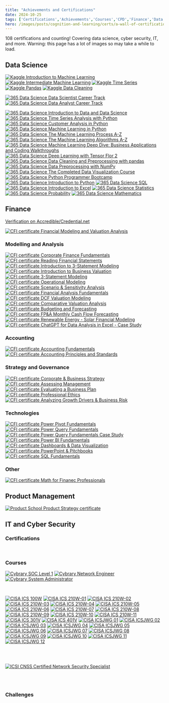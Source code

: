 ```yaml
---
title: "Achievements and Certifications"
date: 2024-10-25
tags: ['Certifications','Achievements','Courses','CPD','Finance','Data Science','Maths']
hero: /images/posts/cognition-and-learning/certs/a-wall-of-certifications.png
---
```


108 certifications and counting! Covering data science, cyber security, IT, and more. Warning: this page has a lot of images so may take a while to load.

## Data Science

<a href="/images/posts/cognition-and-learning/certs/kaggle-itml.png" target="_blank"><img class="cert cert-img-quarter" src="/images/posts/cognition-and-learning/certs/kaggle-itml.png" alt="Kaggle Introduction to Machine Learning"></a>
<a href="/images/posts/cognition-and-learning/certs/kaggle-iml.png" target="_blank"><img class="cert cert-img-quarter" src="/images/posts/cognition-and-learning/certs/kaggle-iml.png" alt="Kaggle Intermediate Machine Learning"></a>
<a href="/images/posts/cognition-and-learning/certs/kaggle-ts.png" target="_blank"><img class="cert cert-img-quarter" src="/images/posts/cognition-and-learning/certs/kaggle-ts.png" alt="Kaggle Time Series"></a>
<a href="/images/posts/cognition-and-learning/certs/kaggle-pandas.png" target="_blank"><img class="cert cert-img-quarter" src="/images/posts/cognition-and-learning/certs/kaggle-pandas.png" alt="Kaggle Pandas"></a>
<a href="/images/posts/cognition-and-learning/certs/kaggle-dc.png" target="_blank"><img class="cert cert-img-quarter" src="/images/posts/cognition-and-learning/certs/kaggle-dc.png" alt="Kaggle Data Cleaning"></a>

<a href="/images/posts/cognition-and-learning/certs/365ds-dsct.png" target="_blank"><img class="cert cert-img-half" src="/images/posts/cognition-and-learning/certs/365ds-dsct.png" alt="365 Data Science Data Scientist Career Track"></a>
<a href="/images/posts/cognition-and-learning/certs/365ds-dact.png" target="_blank"><img class="cert cert-img-half" src="/images/posts/cognition-and-learning/certs/365ds-dact.png" alt="365 Data Science Data Analyst Career Track"></a>

<a href="/images/posts/cognition-and-learning/certs/365ds-itdads.png" target="_blank"><img class="cert cert-img-quarter" src="/images/posts/cognition-and-learning/certs/365ds-itdads.png" alt="365 Data Science Introduction to Data and Data Science"></a>
<a href="/images/posts/cognition-and-learning/certs/365ds-tsawp.png" target="_blank"><img class="cert cert-img-quarter" src="/images/posts/cognition-and-learning/certs/365ds-tsawp.png" alt="365 Data Science Time Series Analysis with Python"></a>
<a href="/images/posts/cognition-and-learning/certs/365ds-caip.png" target="_blank"><img class="cert cert-img-quarter" src="/images/posts/cognition-and-learning/certs/365ds-caip.png" alt="365 Data Science Customer Analysis in Python"></a>
<a href="/images/posts/cognition-and-learning/certs/365ds-mlip.png" target="_blank"><img class="cert cert-img-quarter" src="/images/posts/cognition-and-learning/certs/365ds-mlip.png" alt="365 Data Science Machine Learning in Python"></a>
<a href="/images/posts/cognition-and-learning/certs/365ds-mlpaz.png" target="_blank"><img class="cert cert-img-quarter" src="/images/posts/cognition-and-learning/certs/365ds-mlpaz.png" alt="365 Data Science The Machine Learning Process A-Z"></a>
<a href="/images/posts/cognition-and-learning/certs/365ds-mlaaz.png" target="_blank"><img class="cert cert-img-quarter" src="/images/posts/cognition-and-learning/certs/365ds-mlaaz.png" alt="365 Data Science The Machine Learning Algorithms A-Z"></a>
<a href="/images/posts/cognition-and-learning/certs/365ds-mlddbacw.png" target="_blank"><img class="cert cert-img-quarter" src="/images/posts/cognition-and-learning/certs/365ds-mlddbacw.png" alt="365 Data Science Machine Learning Deep Dive: Business Applications and Coding Walkthroughs"></a>
<a href="/images/posts/cognition-and-learning/certs/365ds-dlwtf2.png" target="_blank"><img class="cert cert-img-quarter" src="/images/posts/cognition-and-learning/certs/365ds-dlwtf2.png" alt="365 Data Science Deep Learning with Tensor Flor 2"></a>
<a href="/images/posts/cognition-and-learning/certs/365ds-dcpp.png" target="_blank"><img class="cert cert-img-quarter" src="/images/posts/cognition-and-learning/certs/365ds-dcpp.png" alt="365 Data Science Data Cleaning and Preprocessing with pandas"></a>
<a href="/images/posts/cognition-and-learning/certs/365ds-dpwn.png" target="_blank"><img class="cert cert-img-quarter" src="/images/posts/cognition-and-learning/certs/365ds-dpwn.png" alt="365 Data Science Data Preprocessing with NumPy"></a>
<a href="/images/posts/cognition-and-learning/certs/365ds-cdvc.png" target="_blank"><img class="cert cert-img-quarter" src="/images/posts/cognition-and-learning/certs/365ds-cdvc.png" alt="365 Data Science The Completed Data Visualization Course"></a>
<a href="/images/posts/cognition-and-learning/certs/365ds-ppb.png" target="_blank"><img class="cert cert-img-quarter" src="/images/posts/cognition-and-learning/certs/365ds-ppb.png" alt="365 Data Science Python Programmer Bootcamp"></a>
<a href="/images/posts/cognition-and-learning/certs/365ds-itp.png" target="_blank"><img class="cert cert-img-quarter" src="/images/posts/cognition-and-learning/certs/365ds-itp.png" alt="365 Data Science Introduction to Python"></a>
<a href="/images/posts/cognition-and-learning/certs/365ds-sql.png" target="_blank"><img class="cert cert-img-quarter" src="/images/posts/cognition-and-learning/certs/365ds-sql.png" alt="365 Data Science SQL"></a>
<a href="/images/posts/cognition-and-learning/certs/365ds-ite.png" target="_blank"><img class="cert cert-img-quarter" src="/images/posts/cognition-and-learning/certs/365ds-ite.png" alt="365 Data Science Introduction to Excel"></a>
<a href="/images/posts/cognition-and-learning/certs/365ds-stats.png" target="_blank"><img class="cert cert-img-quarter" src="/images/posts/cognition-and-learning/certs/365ds-stats.png" alt="365 Data Science Statistics"></a>
<a href="/images/posts/cognition-and-learning/certs/365ds-prob.png" target="_blank"><img class="cert cert-img-quarter" src="/images/posts/cognition-and-learning/certs/365ds-prob.png" alt="365 Data Science Probability"></a>
<a href="/images/posts/cognition-and-learning/certs/365ds-maths.png" target="_blank"><img class="cert cert-img-quarter" src="/images/posts/cognition-and-learning/certs/365ds-maths.png" alt="365 Data Science Mathematics"></a>

## Finance

[Verification on Accredible/Credential.net](https://www.credential.net/profile/jamesgibbins94329/wallet)

<a href="/images/posts/cognition-and-learning/certs/CFI-certificate-FMVA.png" target="_blank"><img class="cert cert-img-half" src="/images/posts/cognition-and-learning/certs/CFI-certificate-FMVA.png" alt="CFI certificate Financial Modeling and Valuation Analysis"></a>

### Modelling and Analysis

<a href="/images/posts/cognition-and-learning/certs/CFI-certificate-CFF.png" target="_blank"><img class="cert cert-img-quarter" src="/images/posts/cognition-and-learning/certs/CFI-certificate-CFF.png" alt="CFI certificate Corporate Finance Fundamentals"></a>
<a href="/images/posts/cognition-and-learning/certs/CFI-certificate-RFS.png" target="_blank"><img class="cert cert-img-quarter" src="/images/posts/cognition-and-learning/certs/CFI-certificate-RFS.png" alt="CFI certificate Reading Financial Statements"></a>
<a href="/images/posts/cognition-and-learning/certs/CFI-certificate-I3SM.png" target="_blank"><img class="cert cert-img-quarter" src="/images/posts/cognition-and-learning/certs/CFI-certificate-I3SM.png" alt="CFI certificate Introduction to 3-Statement Modeling"></a>
<a href="/images/posts/cognition-and-learning/certs/CFI-certificate-IBV.png" target="_blank"><img class="cert cert-img-quarter" src="/images/posts/cognition-and-learning/certs/CFI-certificate-IBV.png" alt="CFI certificate Introduction to Business Valuation"></a>
<a href="/images/posts/cognition-and-learning/certs/CFI-certificate-3SM.png" target="_blank"><img class="cert cert-img-quarter" src="/images/posts/cognition-and-learning/certs/CFI-certificate-3SM.png" alt="CFI certificate 3-Statement Modeling"></a>
<a href="/images/posts/cognition-and-learning/certs/CFI-certificate-OM.png" target="_blank"><img class="cert cert-img-quarter" src="/images/posts/cognition-and-learning/certs/CFI-certificate-OM.png" alt="CFI certificate Operational Modeling"></a>
<a href="/images/posts/cognition-and-learning/certs/CFI-certificate-SSA.png" target="_blank"><img class="cert cert-img-quarter" src="/images/posts/cognition-and-learning/certs/CFI-certificate-SSA.png" alt="CFI certificate Scenario & Sensitivity Analysis"></a>
<a href="/images/posts/cognition-and-learning/certs/CFI-certificate-FAF.png" target="_blank"><img class="cert cert-img-quarter" src="/images/posts/cognition-and-learning/certs/CFI-certificate-FAF.png" alt="CFI certificate Financial Analysis Fundamentals"></a>
<a href="/images/posts/cognition-and-learning/certs/CFI-certificate-DVM.png" target="_blank"><img class="cert cert-img-quarter" src="/images/posts/cognition-and-learning/certs/CFI-certificate-DVM.png" alt="CFI certificate DCF Valuation Modeling"></a>
<a href="/images/posts/cognition-and-learning/certs/CFI-certificate-CVA.png" target="_blank"><img class="cert cert-img-quarter" src="/images/posts/cognition-and-learning/certs/CFI-certificate-CVA.png" alt="CFI certificate Comparative Valuation Analysis"></a>
<a href="/images/posts/cognition-and-learning/certs/CFI-certificate-BaF.png" target="_blank"><img class="cert cert-img-quarter" src="/images/posts/cognition-and-learning/certs/CFI-certificate-BaF.png" alt="CFI certificate Budgeting and Forecasting"></a>
<a href="/images/posts/cognition-and-learning/certs/CFI-certificate-FPAMCFF.png" target="_blank"><img class="cert cert-img-quarter" src="/images/posts/cognition-and-learning/certs/CFI-certificate-FPAMCFF.png" alt="CFI certificate FP&A Monthly Cash Flow Forecasting"></a>
<a href="/images/posts/cognition-and-learning/certs/CFI-certificate-RESFM.png" target="_blank"><img class="cert cert-img-quarter" src="/images/posts/cognition-and-learning/certs/CFI-certificate-RESFM.png" alt="CFI certificate Renewable Energy - Solar Financial Modeling"></a>
<a href="/images/posts/cognition-and-learning/certs/CFI-certificate-CDAE.png" target="_blank"><img class="cert cert-img-quarter" src="/images/posts/cognition-and-learning/certs/CFI-certificate-CDAE.png" alt="CFI certificate ChatGPT for Data Analysis in Excel - Case Study"></a>

### Accounting

<a href="/images/posts/cognition-and-learning/certs/CFI-certificate-AF.png" target="_blank"><img class="cert cert-img-quarter" src="/images/posts/cognition-and-learning/certs/CFI-certificate-AF.png" alt="CFI certificate Accounting Fundamentals"></a>
<a href="/images/posts/cognition-and-learning/certs/CFI-certificate-APS.png" target="_blank"><img class="cert cert-img-quarter" src="/images/posts/cognition-and-learning/certs/CFI-certificate-APS.png" alt="CFI certificate Accounting Principles and Standards"></a>

### Strategy and Governance

<a href="/images/posts/cognition-and-learning/certs/CFI-certificate-CBS.png" target="_blank"><img class="cert cert-img-quarter" src="/images/posts/cognition-and-learning/certs/CFI-certificate-CBS.png" alt="CFI certificate Corporate & Business Strategy"></a>
<a href="/images/posts/cognition-and-learning/certs/CFI-certificate-AM.png" target="_blank"><img class="cert cert-img-quarter" src="/images/posts/cognition-and-learning/certs/CFI-certificate-AM.png" alt="CFI certificate Assessing Management"></a>
<a href="/images/posts/cognition-and-learning/certs/CFI-certificate-EBP.png" target="_blank"><img class="cert cert-img-quarter" src="/images/posts/cognition-and-learning/certs/CFI-certificate-EBP.png" alt="CFI certificate Evaluating a Business Plan"></a>
<a href="/images/posts/cognition-and-learning/certs/CFI-certificate-PE.png" target="_blank"><img class="cert cert-img-quarter" src="/images/posts/cognition-and-learning/certs/CFI-certificate-PE.png" alt="CFI certificate Professional Ethics"></a>
<a href="/images/posts/cognition-and-learning/certs/CFI-certificate-AGDBR.png" target="_blank"><img class="cert cert-img-quarter" src="/images/posts/cognition-and-learning/certs/CFI-certificate-AGDBR.png" alt="CFI certificate Analyzing Growth Drivers & Business Risk"></a>

### Technologies

<a href="/images/posts/cognition-and-learning/certs/CFI-certificate-PPF.png" target="_blank"><img class="cert cert-img-quarter" src="/images/posts/cognition-and-learning/certs/CFI-certificate-PPF.png" alt="CFI certificate Power Pivot Fundamentals"></a>
<a href="/images/posts/cognition-and-learning/certs/CFI-certificate-PQF.png" target="_blank"><img class="cert cert-img-quarter" src="/images/posts/cognition-and-learning/certs/CFI-certificate-PQF.png" alt="CFI certificate Power Query Fundamentals"></a>
<a href="/images/posts/cognition-and-learning/certs/CFI-certificate-PQFCS.png" target="_blank"><img class="cert cert-img-quarter" src="/images/posts/cognition-and-learning/certs/CFI-certificate-PQFCS.png" alt="CFI certificate Power Query Fundamentals Case Study"></a>
<a href="/images/posts/cognition-and-learning/certs/CFI-certificate-PBIF.png" target="_blank"><img class="cert cert-img-quarter" src="/images/posts/cognition-and-learning/certs/CFI-certificate-PBIF.png" alt="CFI certificate Power BI Fundamentals"></a>
<a href="/images/posts/cognition-and-learning/certs/CFI-certificate-DDV.png" target="_blank"><img class="cert cert-img-quarter" src="/images/posts/cognition-and-learning/certs/CFI-certificate-DDV.png" alt="CFI certificate Dashboards & Data Visualization"></a>
<a href="/images/posts/cognition-and-learning/certs/CFI-certificate-PPP.png" target="_blank"><img class="cert cert-img-quarter" src="/images/posts/cognition-and-learning/certs/CFI-certificate-PPP.png" alt="CFI certificate PowerPoint & Pitchbooks"></a>
<a href="/images/posts/cognition-and-learning/certs/CFI-certificate-SQLF.png" target="_blank"><img class="cert cert-img-quarter" src="/images/posts/cognition-and-learning/certs/CFI-certificate-SQLF.png" alt="CFI certificate SQL Fundamentals"></a>

### Other

<a href="/images/posts/cognition-and-learning/certs/CFI-certificate-MFP.png" target="_blank"><img class="cert cert-img-quarter" src="/images/posts/cognition-and-learning/certs/CFI-certificate-MFP.png" alt="CFI certificate Math for Finanec Professionals"></a>

## Product Management

<a href="/images/posts/cognition-and-learning/certs/certificate-of-completion-for-product-strategy-microcertification.png" target="_blank"><img class="cert cert-img-half" src="/images/posts/cognition-and-learning/certs/certificate-of-completion-for-product-strategy-microcertification.png" alt="Product School Product Strategy certificate"></a>

## IT and Cyber Security

### Certifications

<div class="cert" data-iframe-width="150" data-iframe-height="270" data-share-badge-id="e0ee5f5f-d1dd-4cfd-9dca-30866afafe5f" data-share-badge-host="https://www.youracclaim.com"></div><script type="text/javascript" async src="//cdn.youracclaim.com/assets/utilities/embed.js"></script>
<div class="cert" data-iframe-width="150" data-iframe-height="270" data-share-badge-id="b372cf87-a8b0-4f8d-b4fe-f6ef3323729e" data-share-badge-host="https://www.credly.com"></div><script type="text/javascript" async src="//cdn.credly.com/assets/utilities/embed.js"></script>
<div class="cert" data-iframe-width="150" data-iframe-height="270" data-share-badge-id="bac1b4da-8649-43a9-a864-eca08eb011bd" data-share-badge-host="https://www.credly.com"></div><script type="text/javascript" async src="//cdn.credly.com/assets/utilities/embed.js"></script>
<div class="cert" data-iframe-width="150" data-iframe-height="270" data-share-badge-id="4def6ab9-d0fd-4791-b6e5-0cef282da43b" data-share-badge-host="https://www.credly.com"></div><script type="text/javascript" async src="//cdn.credly.com/assets/utilities/embed.js"></script>
<div class="cert" data-iframe-width="150" data-iframe-height="270" data-share-badge-id="53998e82-6426-4023-8c3c-7aa340809459" data-share-badge-host="https://www.credly.com"></div><script type="text/javascript" async src="//cdn.credly.com/assets/utilities/embed.js"></script>
<div class="cert" data-iframe-width="150" data-iframe-height="270" data-share-badge-id="5ea66f70-9a95-42a7-8076-c78c17020de3" data-share-badge-host="https://www.credly.com"></div><script type="text/javascript" async src="//cdn.credly.com/assets/utilities/embed.js"></script>
<div class="cert" data-iframe-width="150" data-iframe-height="270" data-share-badge-id="96f41573-1d1d-4444-82f9-8080038306b8" data-share-badge-host="https://www.youracclaim.com"></div><script type="text/javascript" async src="//cdn.youracclaim.com/assets/utilities/embed.js"></script>
<div class="cert" data-iframe-width="150" data-iframe-height="270" data-share-badge-id="7f0978a0-91f8-4538-abd3-fe601df4a6f6" data-share-badge-host="https://www.youracclaim.com"></div><script type="text/javascript" async src="//cdn.youracclaim.com/assets/utilities/embed.js"></script>
<div class="cert" data-iframe-width="150" data-iframe-height="270" data-share-badge-id="b1d2ba0b-1f2a-4050-b52d-5e5f0654192e" data-share-badge-host="https://www.credly.com"></div><script type="text/javascript" async src="//cdn.credly.com/assets/utilities/embed.js"></script>
<div class="cert" data-iframe-width="150" data-iframe-height="270" data-share-badge-id="3209a1d0-38a8-4c3c-a796-a4ec8dd4cd37" data-share-badge-host="https://www.credly.com"></div><script type="text/javascript" async src="//cdn.credly.com/assets/utilities/embed.js"></script>
<div class="cert" data-iframe-width="150" data-iframe-height="270" data-share-badge-id="d6c6ae61-8164-4656-87de-be988baf1bf9" data-share-badge-host="https://www.credly.com"></div><script type="text/javascript" async src="//cdn.credly.com/assets/utilities/embed.js"></script>

<br>

### Courses

<a href="https://app.cybrary.it/courses/api/certificate/CC-3beb7e33-1435-48ec-9fed-16b0d585baa6/view" target="_blank"><img class="cert cert-img-third" src="/images/posts/cognition-and-learning/certs/cybrary-cert-soc-analyst-level-1.png" alt="Cybrary SOC Level 1"></a>
<a href="https://app.cybrary.it/courses/api/certificate/CC-1f4bc6e6-8666-4cee-ab1c-e27178f3ae19/view" target="_blank"><img class="cert cert-img-third" src="/images/posts/cognition-and-learning/certs/cybrary-cert-network-engineer.png" alt="Cybrary Network Engineer"></a>
<a href="https://app.cybrary.it/courses/api/certificate/CC-b14d45ad-5e0a-4ffe-ac91-c4f75fc08101/view" target="_blank"><img class="cert cert-img-third" src="/images/posts/cognition-and-learning/certs/cybrary-cert-system-administrator.png" alt="Cybrary System Administrator"></a>

<br>

<a href="/images/posts/cognition-and-learning/certs/CISA-ICS-100W.png" target="_blank"><img src="/images/posts/cognition-and-learning/certs/CISA-ICS-100W.png" alt="CISA ICS 100W" class="cert cert-img-CISA"></a>
<a href="/images/posts/cognition-and-learning/certs/CISA-ICS-210W-01.png" target="_blank"><img src="/images/posts/cognition-and-learning/certs/CISA-ICS-210W-01.png" alt="CISA ICS 210W-01" class="cert cert-img-CISA"></a>
<a href="/images/posts/cognition-and-learning/certs/CISA-ICS-210W-02.png" target="_blank"><img src="/images/posts/cognition-and-learning/certs/CISA-ICS-210W-02.png" alt="CISA ICS 210W-02" class="cert cert-img-CISA"></a>
<a href="/images/posts/cognition-and-learning/certs/CISA-ICS-210W-03.png" target="_blank"><img src="/images/posts/cognition-and-learning/certs/CISA-ICS-210W-03.png" alt="CISA ICS 210W-03" class="cert cert-img-CISA"></a>
<a href="/images/posts/cognition-and-learning/certs/CISA-ICS-210W-04.png" target="_blank"><img src="/images/posts/cognition-and-learning/certs/CISA-ICS-210W-04.png" alt="CISA ICS 210W-04" class="cert cert-img-CISA"></a>
<a href="/images/posts/cognition-and-learning/certs/CISA-ICS-210W-05.png" target="_blank"><img src="/images/posts/cognition-and-learning/certs/CISA-ICS-210W-05.png" alt="CISA ICS 210W-05" class="cert cert-img-CISA"></a>
<a href="/images/posts/cognition-and-learning/certs/CISA-ICS-210W-06.png" target="_blank"><img src="/images/posts/cognition-and-learning/certs/CISA-ICS-210W-06.png" alt="CISA ICS 210W-06" class="cert cert-img-CISA"></a>
<a href="/images/posts/cognition-and-learning/certs/CISA-ICS-210W-07.png" target="_blank"><img src="/images/posts/cognition-and-learning/certs/CISA-ICS-210W-07.png" alt="CISA ICS 210W-07" class="cert cert-img-CISA"></a>
<a href="/images/posts/cognition-and-learning/certs/CISA-ICS-210W-08.png" target="_blank"><img src="/images/posts/cognition-and-learning/certs/CISA-ICS-210W-08.png" alt="CISA ICS 210W-08" class="cert cert-img-CISA"></a>
<a href="/images/posts/cognition-and-learning/certs/CISA-ICS-210W-09.png" target="_blank"><img src="/images/posts/cognition-and-learning/certs/CISA-ICS-210W-09.png" alt="CISA ICS 210W-09" class="cert cert-img-CISA"></a>
<a href="/images/posts/cognition-and-learning/certs/CISA-ICS-210W-10.png" target="_blank"><img src="/images/posts/cognition-and-learning/certs/CISA-ICS-210W-10.png" alt="CISA ICS 210W-10" class="cert cert-img-CISA"></a>
<a href="/images/posts/cognition-and-learning/certs/CISA-ICS-210W-11.png" target="_blank"><img src="/images/posts/cognition-and-learning/certs/CISA-ICS-210W-11.png" alt="CISA ICS 210W-11" class="cert cert-img-CISA"></a>
<a href="/images/posts/cognition-and-learning/certs/CISA-ICS-301V.png" target="_blank"><img src="/images/posts/cognition-and-learning/certs/CISA-ICS-301V.png" alt="CISA ICS 301V" class="cert cert-img-CISA"></a>
<a href="/images/posts/cognition-and-learning/certs/CISA-ICS-401V.png" target="_blank"><img src="/images/posts/cognition-and-learning/certs/CISA-ICS-401V.png" alt="CISA ICS 401V" class="cert cert-img-CISA"></a>
<a href="/images/posts/cognition-and-learning/certs/CISA-ICSJWG-01.png" target="_blank"><img src="/images/posts/cognition-and-learning/certs/CISA-ICSJWG-01.png" alt="CISA ICSJWG 01" class="cert cert-img-CISA"></a>
<a href="/images/posts/cognition-and-learning/certs/CISA-ICSJWG-02.png" target="_blank"><img src="/images/posts/cognition-and-learning/certs/CISA-ICSJWG-02.png" alt="CISA ICSJWG 02" class="cert cert-img-CISA"></a>
<a href="/images/posts/cognition-and-learning/certs/CISA-ICSJWG-03.png" target="_blank"><img src="/images/posts/cognition-and-learning/certs/CISA-ICSJWG-03.png" alt="CISA ICSJWG 03" class="cert cert-img-CISA"></a>
<a href="/images/posts/cognition-and-learning/certs/CISA-ICSJWG-04.png" target="_blank"><img src="/images/posts/cognition-and-learning/certs/CISA-ICSJWG-04.png" alt="CISA ICSJWG 04" class="cert cert-img-CISA"></a>
<a href="/images/posts/cognition-and-learning/certs/CISA-ICSJWG-05.png" target="_blank"><img src="/images/posts/cognition-and-learning/certs/CISA-ICSJWG-05.png" alt="CISA ICSJWG 05" class="cert cert-img-CISA"></a>
<a href="/images/posts/cognition-and-learning/certs/CISA-ICSJWG-06.png" target="_blank"><img src="/images/posts/cognition-and-learning/certs/CISA-ICSJWG-06.png" alt="CISA ICSJWG 06" class="cert cert-img-CISA"></a>
<a href="/images/posts/cognition-and-learning/certs/CISA-ICSJWG-07.png" target="_blank"><img src="/images/posts/cognition-and-learning/certs/CISA-ICSJWG-07.png" alt="CISA ICSJWG 07" class="cert cert-img-CISA"></a>
<a href="/images/posts/cognition-and-learning/certs/CISA-ICSJWG-08.png" target="_blank"><img src="/images/posts/cognition-and-learning/certs/CISA-ICSJWG-08.png" alt="CISA ICSJWG 08" class="cert cert-img-CISA"></a>
<a href="/images/posts/cognition-and-learning/certs/CISA-ICSJWG-09.png" target="_blank"><img src="/images/posts/cognition-and-learning/certs/CISA-ICSJWG-09.png" alt="CISA ICSJWG 09" class="cert cert-img-CISA"></a>
<a href="/images/posts/cognition-and-learning/certs/CISA-ICSJWG-10.png" target="_blank"><img src="/images/posts/cognition-and-learning/certs/CISA-ICSJWG-10.png" alt="CISA ICSJWG 10" class="cert cert-img-CISA"></a>
<a href="/images/posts/cognition-and-learning/certs/CISA-ICSJWG-11.png" target="_blank"><img src="/images/posts/cognition-and-learning/certs/CISA-ICSJWG-11.png" alt="CISA ICSJWG 11" class="cert cert-img-CISA"></a>
<a href="/images/posts/cognition-and-learning/certs/CISA-ICSJWG-12.png" target="_blank"><img src="/images/posts/cognition-and-learning/certs/CISA-ICSJWG-12.png" alt="CISA ICSJWG 12" class="cert cert-img-CISA"></a>

<br><br>

<a href="https://www.credential.net/9d3651d4-c667-4095-9029-7e6281f6774f" target="_blank"><img  class="cert cert-img-third" src="https://api.accredible.com/v1/frontend/credential_website_embed_image/certificate/18385810" alt="ICSI CNSS Certified Network Security Specialist"></a>

<br><br>

### Challenges

<script src="https://tryhackme.com/badge/97839"></script>